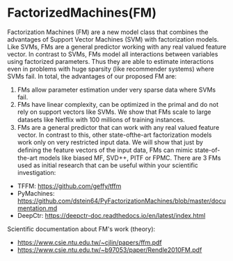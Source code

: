 # FactorizedMachines(FM)
Factorization Machines (FM) are a new model class that combines the advantages of Support Vector Machines (SVM) with factorization models. Like SVMs, FMs are a general predictor working with any real valued feature vector. In contrast to SVMs, FMs model all interactions between variables using factorized parameters. Thus they are able to estimate interactions even in problems with huge sparsity (like recommender systems) where SVMs fail. 
In total, the advantages of our proposed FM are: 
1) FMs allow parameter estimation under very sparse data where SVMs fail. 
2) FMs have linear complexity, can be optimized in the primal and do not rely on support vectors like SVMs. We show that FMs scale to large datasets like Netﬂix with 100 millions of training instances. 
3) FMs are a general predictor that can work with any real valued feature vector. In contrast to this, other state-ofthe-art factorization models work only on very restricted input data. We will show that just by deﬁning the feature vectors of the input data, FMs can mimic state-of-the-art models like biased MF, SVD++, PITF or FPMC.
There are 3 FMs used as initial research that can be useful within your scientific investigation:
- TFFM: https://github.com/geffy/tffm
- PyMachines: https://github.com/dstein64/PyFactorizationMachines/blob/master/documentation.md
- DeepCtr: https://deepctr-doc.readthedocs.io/en/latest/index.html

Scientific documentation about FM's work (theory):
- https://www.csie.ntu.edu.tw/~cjlin/papers/ffm.pdf
- https://www.csie.ntu.edu.tw/~b97053/paper/Rendle2010FM.pdf
